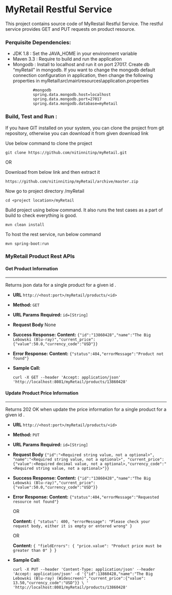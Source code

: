 # MyRetail Restful Service 

This project contains source code of MyRestail Restful Service. The restful service provides GET and PUT requests on product resource.  


### Perquisite Dependencies: 

+  JDK 1.8  : Set the JAVA_HOME in your environment variable 
+  Maven 3.3 : Require to build and run the application
+  Mongodb  : Install to localhost and run it on port 27017. Create db “myRetail”  in mongodb. If you want to change the mongodb default connection configuration in application, then change the following properties in myRetail\src\main\resources\application.properties
``` 
            #mongodb
            spring.data.mongodb.host=localhost
            spring.data.mongodb.port=27017
            spring.data.mongodb.database=myRetail
```

### Build, Test and Run : 
If you have GIT installed on your system, you can clone the project from git repository, otherwise you can download it from given download link

Use below command to clone the project  
```
git clone https://github.com/nitinnitinp/myRetail.git
```
   OR

Download from below link and then extract it 
```
https://github.com/nitinnitinp/myRetail/archive/master.zip 
```
Now go to project directory /myRetail
```
cd <project location>/myRetail
```
Build project using below command. It also runs the test cases as a part of build to check everything is good.
```
mvn clean install
```
To host the rest service, run below command 
```
mvn spring-boot:run
```
### MyRetail Product Rest APIs
 #### Get Product Information
----
  Returns json data for a single product for a given id .

* **URL**
    `http://<host:port>/myRetail/products/<id>`
* **Method:**
  `GET`
*  **URL Params**
   **Required:** `id=[String]`
* **Request Body**
  None
* **Success Response:**
    **Content:** `{"id":"13860428","name":"The Big Lebowski (Blu-ray)","current_price":{"value":50.0,"currency_code":"USD"}}`
 
* **Error Response:**
    **Content:** `{"status":404,"errorMessage":"Product not found"}`
* **Sample Call:**

  ```
  curl -X GET --header 'Accept: application/json' 'http://localhost:8081/myRetail/products/13860428'
  ```
#### Update Product Price Information
----
Returns 202 OK when update the price information for a single product for a given id .

* **URL**
    `http://<host:port>/myRetail/products/<id>`
* **Method:**
  `PUT`
*  **URL Params**
   **Required:** `id=[String]`
* **Request Body**
  `{"id":"<Required string value, not a optional>",
   "name":"<Required string value, not a optional>",
   "current_price":{"value":<Required decimal value, not a optional>,"currency_code":"<Required string value, not a optional>"}}`
* **Success Response:**
    **Content:** `{"id":"13860428","name":"The Big Lebowski (Blu-ray)","current_price":{"value":50.0,"currency_code":"USD"}}`
 
* **Error Response:**
    **Content:** `{"status":404,"errorMessage":"Requested resource not found"}`
    
    OR
   
   **Content:** `{
"status": 400,
"errorMessage": "Please check your request body, either it is empty or entered wrong"
}`

    OR
    
    
   **Content:**  `{
"fieldErrors": {
"price.value": "Product price must be greater than 0"
}
}`

* **Sample Call:**

  ``` 
  curl -X PUT --header 'Content-Type: application/json' --header 'Accept: application/json' -d '{"id":13860428,"name":"The Big Lebowski (Blu-ray) (Widescreen)","current_price":{"value": 13.50,"currency_code":"USD"}} \ ' 'http://localhost:8081/myRetail/products/13860428'
  ```
 

